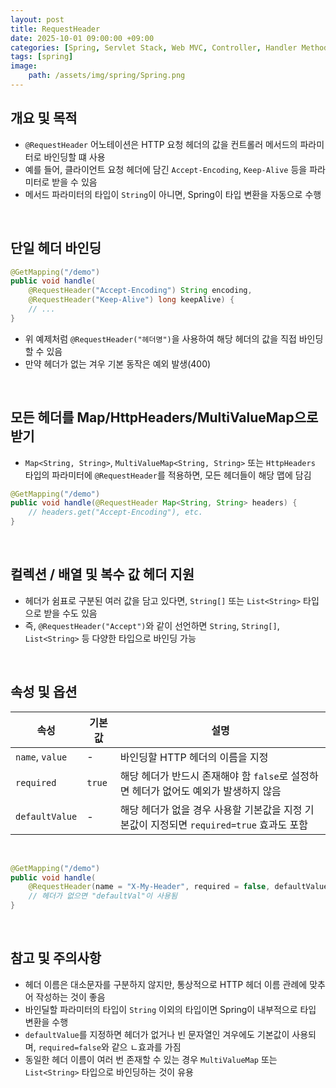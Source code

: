 ```yaml
---
layout: post
title: RequestHeader
date: 2025-10-01 09:00:00 +09:00
categories: [Spring, Servlet Stack, Web MVC, Controller, Handler Method]
tags: [spring]
image:
    path: /assets/img/spring/Spring.png
---
```


## 개요 및 목적

- `@RequestHeader` 어노테이션은 HTTP 요청 헤더의 값을 컨트롤러 메서드의 파라미터로 바인딩할 떄 사용
- 예를 들어, 클라이언트 요청 헤더에 담긴 `Accept-Encoding`, `Keep-Alive` 등을 파라미터로 받을 수 있음
- 메서드 파라미터의 타입이 `String`이 아니면, Spring이 타입 변환을 자동으로 수행

<br>

## 단일 헤더 바인딩


```java
@GetMapping("/demo")
public void handle(
    @RequestHeader("Accept-Encoding") String encoding,
    @RequestHeader("Keep-Alive") long keepAlive) {
    // ...
}
```

- 위 예제처럼 `@RequestHeader("헤더명")`을 사용하여 해당 헤더의 값을 직접 바인딩할 수 있음
- 만약 헤더가 없는 겨우 기본 동작은 예외 발생(400)

<br>

## 모든 헤더를 Map/HttpHeaders/MultiValueMap으로 받기

- `Map<String, String>`, `MultiValueMap<String, String>` 또는 `HttpHeaders` 타입의 파라미터에 `@RequestHeader`를 적용하면, 모든 헤더들이 해당 맵에 담김

```java
@GetMapping("/demo")
public void handle(@RequestHeader Map<String, String> headers) {
    // headers.get("Accept-Encoding"), etc.
}
```

<br>

## 컬렉션 / 배열 및 복수 값 헤더 지원

- 헤더가 쉼표로 구분된 여러 값을 담고 있다면, `String[]` 또는 `List<String>` 타입으로 받을 수도 있음 
- 즉, `@RequestHeader("Accept")`와 같이 선언하면 `String`, `String[]`, `List<String>` 등 다양한 타입으로 바인딩 가능

<br>

## 속성 및 옵션

| 속성 | 기본값 | 설명 |
|-|-|-|
| `name`, `value` | - | 바인딩할 HTTP 헤더의 이름을 지정 |
| `required` | `true` | 해당 헤더가 반드시 존재해야 함 `false`로 설정하면 헤더가 없어도 예외가 발생하지 않음
| `defaultValue` | - | 해당 헤더가 없을 경우 사용할 기본값을 지정 기본값이 지정되면 `required=true` 효과도 포함 |

<br>

```java
@GetMapping("/demo")
public void handle(
    @RequestHeader(name = "X-My-Header", required = false, defaultValue = "defaultVal") String h) {
    // 헤더가 없으면 "defaultVal"이 사용됨
}
```

<br>

## 참고 및 주의사항

- 헤더 이름은 대소문자를 구분하지 않지만, 통상적으로 HTTP 헤더 이름 관례에 맞추어 작성하는 것이 좋음
- 바인딜할 파라미터의 타입이 `String` 이외의 타입이면 Spring이 내부적으로 타입 변환을 수행
- `defaultValue`를 지정하면 헤더가 없거나 빈 문자열인 겨우에도 기본값이 사용되며, `required=false`와 같으 ㄴ효과를 가짐
- 동일한 헤더 이름이 여러 번 존재할 수 있는 경우 `MultiValueMap` 또는 `List<String>` 타입으로 바인딩하는 것이 유용